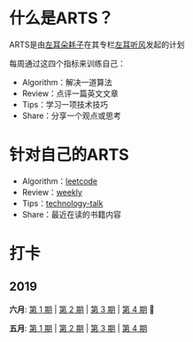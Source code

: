 # 什么是ARTS？
ARTS是由[左耳朵耗子](http://weibo.com/haoel?s=6cm7D0)在其专栏[左耳听风](https://time.geekbang.org/column/48)发起的计划

每周通过这四个指标来训练自己：
* Algorithm：解决一道算法
* Review：点评一篇英文文章
* Tips：学习一项技术技巧
* Share：分享一个观点或思考

# 针对自己的ARTS
* Algorithm：[leetcode](https://github.com/azl397985856/leetcode)
* Review：[weekly](https://github.com/ruanyf/weekly)
* Tips：[technology-talk](https://github.com/aalansehaiyang/technology-talk)
* Share：最近在读的书籍内容

# 打卡

## 2019
**六月**: [第 1 期](./src/arts-5/README.md) | [第 2 期](./src/arts-6/README.md) | [第 3 期](./src/arts-7/README.md) | [第 4 期](./src/arts-8/README.md) :high_brightness:

**五月**: [第 1 期](./src/arts-1/README.md) | [第 2 期](./src/arts-2/README.md) | [第 3 期](./src/arts-3/README.md) | [第 4 期](./src/arts-4/README.md)
